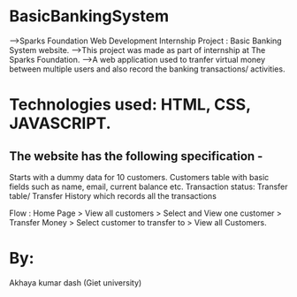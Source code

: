 # BasicBankingSystem
-->Sparks Foundation Web Development Internship Project : Basic Banking System website. 
-->This project was made as part of internship at The Sparks Foundation. 
-->A web application used to tranfer virtual money between multiple users and also record the banking transactions/ activities.

# Technologies used: HTML, CSS, JAVASCRIPT.

## The website has the following specification -
  Starts with a dummy data for 10 customers.
  Customers table with basic fields such as name, email, current balance etc.
  Transaction status:
  Transfer table/ Transfer History which records all the transactions

Flow : Home Page > View all customers > Select and View one customer > Transfer Money > Select customer to transfer to > View all Customers.


# By:
  Akhaya kumar dash
  (Giet university)
